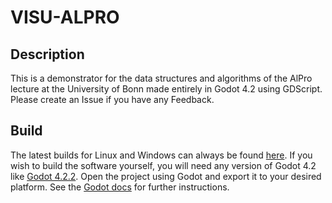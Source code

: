 # VISU-ALPRO

## Description
This is a demonstrator for the data structures and algorithms of the AlPro lecture at the University of Bonn made entirely in Godot 4.2 using GDScript. Please create an Issue if you have any Feedback.

## Build
The latest builds for Linux and Windows can always be found [here](https://uni-bonn.sciebo.de/s/ixRzNHNIJs55l7C).
If you wish to build the software yourself, you will need any version of Godot 4.2 like [Godot 4.2.2](https://godotengine.org/download/archive/4.2.2-stable/). Open the project using Godot and export it to your desired platform. See the [Godot docs](https://docs.godotengine.org/en/stable/tutorials/export/exporting_projects.html) for further instructions.
